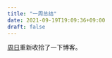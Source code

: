 ```yaml
---
title: "一周总结"
date: 2021-09-19T19:09:36+09:00
draft: false
---
```



[周日](/cn/dairy/20210919)重新收拾了一下博客。